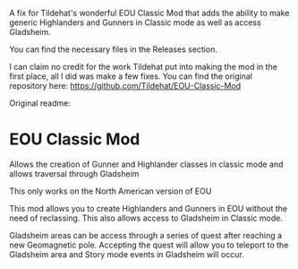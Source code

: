 A fix for Tildehat's wonderful EOU Classic Mod that adds the ability to make generic Highlanders and Gunners in Classic mode as well as access Gladsheim.

You can find the necessary files in the Releases section.

I can claim no credit for the work Tildehat put into making the mod in the first place, all I did was make a few fixes.
You can find the original repository here: https://github.com/Tildehat/EOU-Classic-Mod

Original readme:

# EOU Classic Mod
 Allows the creation of Gunner and Highlander classes in classic mode and allows traversal through Gladsheim 


This only works on the North American version of EOU

This mod allows you to create Highlanders and Gunners in EOU without the need of reclassing. This also allows access to Gladsheim in Classic mode.

Gladsheim areas can be access through a series of quest after reaching a new Geomagnetic pole. Accepting the quest will allow you to teleport to the Gladsheim area and Story mode events in Gladsheim will occur.
